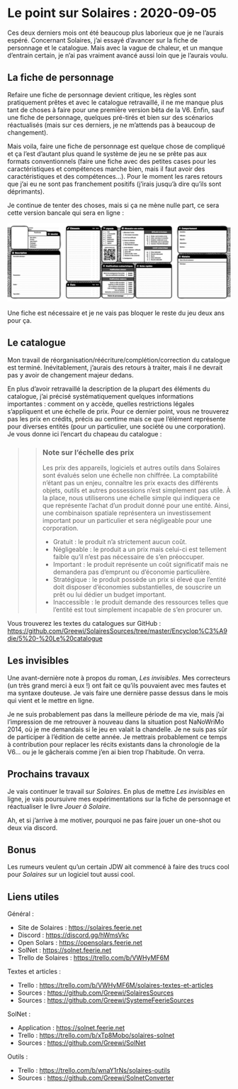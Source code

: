 # Le point sur Solaires : 2020-09-05

Ces deux derniers mois ont été beaucoup plus laborieux que je ne l’aurais espéré. Concernant Solaires, j’ai essayé d’avancer sur la fiche de personnage et le catalogue. Mais avec la vague de chaleur, et un manque d’entrain certain, je n’ai pas vraiment avancé aussi loin que je l’aurais voulu.

## La fiche de personnage

Refaire une fiche de personnage devient critique, les règles sont pratiquement prêtes et avec le catalogue retravaillé, il ne me manque plus tant de choses à faire pour une première version bêta de la V6. Enfin, sauf une fiche de personnage, quelques pré-tirés et bien sur des scénarios réactualisés (mais sur ces derniers, je ne m’attends pas à beaucoup de changement).

Mais voila, faire une fiche de personnage est quelque chose de compliqué et ça l’est d’autant plus quand le système de jeu ne se prête pas aux formats conventionnels (faire une fiche avec des petites cases pour les caractéristiques et compétences marche bien, mais il faut avoir des caractéristiques et des compétences…). Pour le moment les rares retours que j’ai eu ne sont pas franchement positifs (j’irais jusqu’à dire qu’ils sont déprimants).

Je continue de tenter des choses, mais si ça ne mène nulle part, ce sera cette version bancale qui sera en ligne :

![Fiche de personnage temporaire pour Solaires V6](./illustrations/fiche_personnage_solaire_v16.1.png)

Une fiche est nécessaire et je ne vais pas bloquer le reste du jeu deux ans pour ça.

## Le catalogue

Mon travail de réorganisation/réécriture/complétion/correction du catalogue est terminé. Inévitablement, j’aurais des retours à traiter, mais il ne devrait pas y avoir de changement majeur dedans.

En plus d’avoir retravaillé la description de la plupart des éléments du catalogue, j’ai précisé systématiquement quelques informations importantes : comment on y accède, quelles restrictions légales s’appliquent et une échelle de prix. Pour ce dernier point, vous ne trouverez pas les prix en crédits, précis au centime mais ce que l’élément représente pour diverses entités (pour un particulier, une société ou une corporation). Je vous donne ici l’encart du chapeau du catalogue :

>> ### Note sur l’échelle des prix
>>
>> Les prix des appareils, logiciels et autres outils dans Solaires sont évalués selon une échelle non chiffrée. La comptabilité n’étant pas un enjeu, connaître les prix exacts des différents objets, outils et autres possessions n’est simplement pas utile. À la place, nous utiliserons une échelle simple qui indiquera ce que représente l’achat d’un produit donné pour une entité. Ainsi, une combinaison spatiale représentera un investissement important pour un particulier et sera négligeable pour une corporation.
>> * Gratuit : le produit n’a strictement aucun coût.
>> * Négligeable : le produit a un prix mais celui-ci est tellement faible qu’il n’est pas nécessaire de s’en préoccuper.
>> * Important : le produit représente un coût significatif mais ne demandera pas d’emprunt ou d’économie particulière.
>> * Stratégique : le produit possède un prix si élevé que l’entité doit disposer d’économies substantielles, de souscrire un prêt ou lui dédier un budget important.
>> * Inaccessible : le produit demande des ressources telles que l’entité est tout simplement incapable de s’en procurer un.

Vous trouverez les textes du catalogues sur GitHub : https://github.com/Greewi/SolairesSources/tree/master/Encyclop%C3%A9die/5%20-%20Le%20catalogue

## Les invisibles

Une avant-dernière note à propos du roman, *Les invisibles*. Mes correcteurs (un très grand merci à eux !) ont fait ce qu’ils pouvaient avec mes fautes et ma syntaxe douteuse. Je vais faire une dernière passe dessus dans le mois qui vient et le mettre en ligne.

Je ne suis probablement pas dans la meilleure période de ma vie, mais j’ai l’impression de me retrouver à nouveau dans la situation post NaNoWriMo 2014, où je me demandais si le jeu en valait la chandelle. Je ne suis pas sûr de participer à l’édition de cette année. Je mettrais probablement ce temps à contribution pour replacer les récits existants dans la chronologie de la V6… ou je le gâcherais comme j’en ai bien trop l’habitude. On verra.

## Prochains travaux

Je vais continuer le travail sur *Solaires*. En plus de mettre *Les invisibles* en ligne, je vais poursuivre mes expérimentations sur la fiche de personnage et réactualiser le livre *Jouer à Solaire*.

Ah, et si j’arrive à me motiver, pourquoi ne pas faire jouer un one-shot ou deux via discord.

## Bonus

Les rumeurs veulent qu’un certain JDW ait commencé à faire des trucs cool pour *Solaires* sur un logiciel tout aussi cool.

## Liens utiles

Général :
* Site de Solaires : https://solaires.feerie.net
* Discord : https://discord.gg/hWmsVkc
* Open Solars : https://opensolars.feerie.net
* SolNet : https://solnet.feerie.net
* Trello de Solaires : https://trello.com/b/VWHyMF6M

Textes et articles :
* Trello : https://trello.com/b/VWHyMF6M/solaires-textes-et-articles
* Sources : https://github.com/Greewi/SolairesSources
* Sources : https://github.com/Greewi/SystemeFeerieSources

SolNet :
* Application : https://solnet.feerie.net
* Trello : https://trello.com/b/xTp8Mobo/solaires-solnet
* Sources : https://github.com/Greewi/SolNet

Outils :
* Trello : https://trello.com/b/wnaY1rNs/solaires-outils
* Sources : https://github.com/Greewi/SolnetConverter